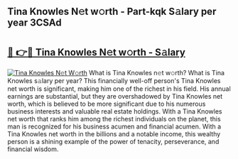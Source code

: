 ## Tina Knowles N𝚎t w𝚘rth - Part-kqk S𝚊lary per year 3CSAd

# <h2><a href="http://gc2fq12.nevu.top/?p=Tina+Knowles">🔗 👉🔴 Tina Knowles N𝚎t w𝚘rth - S𝚊lary</a></h2>

[![Tina Knowles N𝚎t W𝚘rth](https://i.imgur.com/Oavwk0R.jpeg)](http://gc2fq12.nevu.top/?p=Tina+Knowles)
What is Tina Knowles n𝚎t w𝚘rth? What is Tina Knowles s𝚊lary per year?
This financially well-off person's Tina Knowles net worth is significant, making him one of the richest in his field. His annual earnings are substantial, but they are overshadowed by Tina Knowles net worth, which is believed to be more significant due to his numerous business interests and valuable real estate holdings. With a Tina Knowles net worth that ranks him among the richest individuals on the planet, this man is recognized for his business acumen and financial acumen. With a Tina Knowles net worth in the billions and a notable income, this wealthy person is a shining example of the power of tenacity, perseverance, and financial wisdom.
